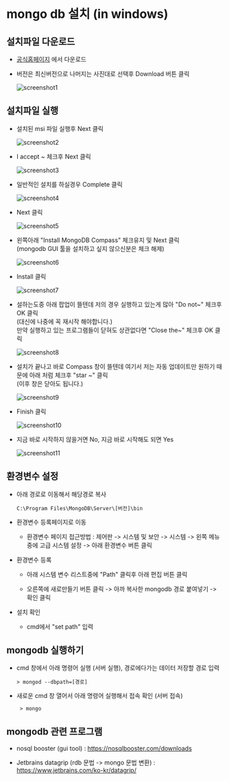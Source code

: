 # mongo db 설치 (in windows)

## 설치파일 다운로드

- [공식홈페이지](https://www.mongodb.com/try/download/community) 에서 다운로드

- 버전은 최신버전으로 나머지는 사진대로 선택후 Download 버튼 클릭

    ![screenshot1](http://cfile10.uf.tistory.com/image/99646F426029EF181CA3E1)

## 설치파일 실행

- 설치된 msi 파일 실행후 Next 클릭

    ![screenshot2](http://cfile23.uf.tistory.com/image/993259356029EF181C9D41)

- I accept ~ 체크후 Next 클릭

    ![screenshot3](http://cfile1.uf.tistory.com/image/9948DE3A6029EF191C4E9D)

- 일반적인 설치를 하실경우 Complete 클릭

    ![screenshot4](http://cfile1.uf.tistory.com/image/994C0E446029EF1A1C1C1B)

- Next 클릭

    ![screenshot5](http://cfile5.uf.tistory.com/image/999AC9486029EF1A1CB7F4)

- 왼쪽아래 "Install MongoDB Compass" 체크유지 및 Next 클릭   
    (mongodb GUI 툴을 설치하고 싶지 않으신분은 체크 해제)

    ![screenshot6](http://cfile30.uf.tistory.com/image/993264356029EF1A1C78BF)

- Install 클릭

    ![screenshot7](http://cfile26.uf.tistory.com/image/994C07446029EF1B1C1DAC)

- 설하는도중 아래 팝업이 뜰텐데 저의 경우 실행하고 있는게 많아 "Do not~" 체크후 OK 클릭   
    (대신에 나중에 꼭 재시작 해야합니다.)   
    만약 실행하고 있는 프로그램들이 닫혀도 상관없다면 "Close the~" 체크후 OK 클릭

    ![screenshot8](http://cfile25.uf.tistory.com/image/99DBED456029EF1B1C3F6C)

- 설치가 끝나고 바로 Compass 창이 뜰텐데 여기서 저는 자동 업데이트만 원하기 때문에 아래 처럼 체크후 "star ~" 클릭   
    (이후 창은 닫아도 됩니다.)

    ![screenshot9](http://cfile1.uf.tistory.com/image/99E6E0466029EF1C1C9FF8)

- Finish 클릭

    ![screenshot10](http://cfile5.uf.tistory.com/image/9947DA446029EF1C1D41F5)

- 지금 바로 시작하지 않을거면 No, 지금 바로 시작해도 되면 Yes

    ![screenshot11](http://cfile26.uf.tistory.com/image/99E6FC376029EF1C1C1828)


## 환경변수 설정

- 아래 경로로 이동해서 해당경로 복사
    ```
    C:\Program Files\MongoDB\Server\[버전]\bin
    ```

- 환경변수 등록페이지로 이동

    - 환경변수 페이지 접근방법 : 제어판 -> 시스템 및 보안 -> 시스템 -> 왼쪽 메뉴중에 고급 시스템 설정 -> 아래 환경변수 버튼 클릭

- 환경변수 등록

    - 아래 시스템 변수 리스트중에 "Path" 클릭후 아래 편집 버튼 클릭

    - 오른쪽에 새로만들기 버튼 클릭 -> 아까 복사한 mongodb 경로 붙여넣기 -> 확인 클릭

- 설치 확인

    - cmd에서 "set path" 입력


## mongodb 실행하기

- cmd 창에서 아래 명령어 실행 (서버 실행), 경로에다가는 데이터 저장할 경로 입력
    ```
    > mongod --dbpath=[경로]
    ```

- 새로운 cmd 창 열어서 아래 명령어 실행해서 접속 확인 (서버 접속)
    ```
     > mongo
    ```

## mongodb 관련 프로그램
- nosql booster (gui tool) : https://nosqlbooster.com/downloads

- Jetbrains datagrip (rdb 문법 -> mongo 문법 변환) : https://www.jetbrains.com/ko-kr/datagrip/
